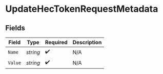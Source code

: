 # UpdateHecTokenRequestMetadata


## Fields

| Field              | Type               | Required           | Description        |
| ------------------ | ------------------ | ------------------ | ------------------ |
| `Name`             | *string*           | :heavy_check_mark: | N/A                |
| `Value`            | *string*           | :heavy_check_mark: | N/A                |